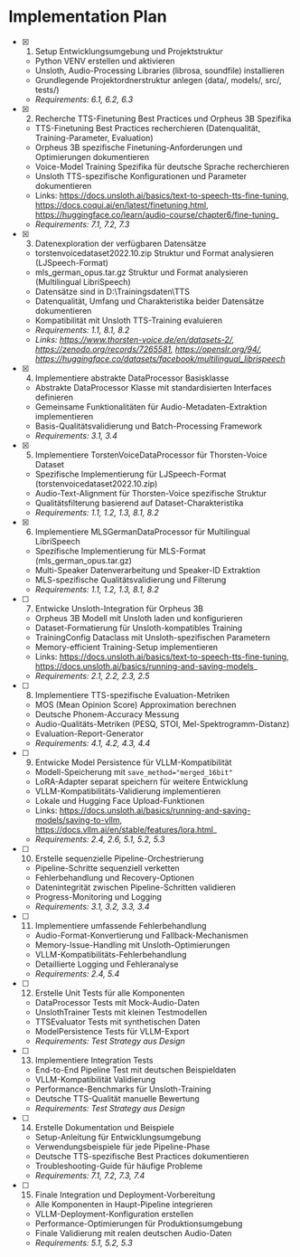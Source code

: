 # Implementation Plan

- [x] 1. Setup Entwicklungsumgebung und Projektstruktur
  - Python VENV erstellen und aktivieren
  - Unsloth, Audio-Processing Libraries (librosa, soundfile) installieren
  - Grundlegende Projektordnerstruktur anlegen (data/, models/, src/, tests/)
  - _Requirements: 6.1, 6.2, 6.3_

- [x] 2. Recherche TTS-Finetuning Best Practices und Orpheus 3B Spezifika
  - TTS-Finetuning Best Practices recherchieren (Datenqualität, Training-Parameter, Evaluation)
  - Orpheus 3B spezifische Finetuning-Anforderungen und Optimierungen dokumentieren
  - Voice-Model Training Spezifika für deutsche Sprache recherchieren
  - Unsloth TTS-spezifische Konfigurationen und Parameter dokumentieren
  - Links: https://docs.unsloth.ai/basics/text-to-speech-tts-fine-tuning, https://docs.coqui.ai/en/latest/finetuning.html, https://huggingface.co/learn/audio-course/chapter6/fine-tuning_
  - _Requirements: 7.1, 7.2, 7.3_


- [x] 3. Datenexploration der verfügbaren Datensätze
  - torstenvoicedataset2022.10.zip Struktur und Format analysieren (LJSpeech-Format)
  - mls_german_opus.tar.gz Struktur und Format analysieren (Multilingual LibriSpeech)
  - Datensätze sind in D:\Trainingsdaten\TTS
  - Datenqualität, Umfang und Charakteristika beider Datensätze dokumentieren
  - Kompatibilität mit Unsloth TTS-Training evaluieren
  - _Requirements: 1.1, 8.1, 8.2_
  - _Links: https://www.thorsten-voice.de/en/datasets-2/, https://zenodo.org/records/7265581, https://openslr.org/94/, https://huggingface.co/datasets/facebook/multilingual_librispeech_

- [x] 4. Implementiere abstrakte DataProcessor Basisklasse

  - Abstrakte DataProcessor Klasse mit standardisierten Interfaces definieren
  - Gemeinsame Funktionalitäten für Audio-Metadaten-Extraktion implementieren
  - Basis-Qualitätsvalidierung und Batch-Processing Framework
  - _Requirements: 3.1, 3.4_

- [x] 5. Implementiere TorstenVoiceDataProcessor für Thorsten-Voice Dataset
  - Spezifische Implementierung für LJSpeech-Format (torstenvoicedataset2022.10.zip)
  - Audio-Text-Alignment für Thorsten-Voice spezifische Struktur
  - Qualitätsfilterung basierend auf Dataset-Charakteristika
  - _Requirements: 1.1, 1.2, 1.3, 8.1, 8.2_

- [x] 6. Implementiere MLSGermanDataProcessor für Multilingual LibriSpeech
  - Spezifische Implementierung für MLS-Format (mls_german_opus.tar.gz)
  - Multi-Speaker Datenverarbeitung und Speaker-ID Extraktion
  - MLS-spezifische Qualitätsvalidierung und Filterung
  - _Requirements: 1.1, 1.2, 1.3, 8.1, 8.2_

- [ ] 7. Entwicke Unsloth-Integration für Orpheus 3B
  - Orpheus 3B Modell mit Unsloth laden und konfigurieren
  - Dataset-Formatierung für Unsloth-kompatibles Training
  - TrainingConfig Dataclass mit Unsloth-spezifischen Parametern
  - Memory-efficient Training-Setup implementieren
  - Links: https://docs.unsloth.ai/basics/text-to-speech-tts-fine-tuning, https://docs.unsloth.ai/basics/running-and-saving-models_
  - _Requirements: 2.1, 2.2, 2.3, 2.5_

- [ ] 8. Implementiere TTS-spezifische Evaluation-Metriken
  - MOS (Mean Opinion Score) Approximation berechnen
  - Deutsche Phonem-Accuracy Messung
  - Audio-Qualitäts-Metriken (PESQ, STOI, Mel-Spektrogramm-Distanz)
  - Evaluation-Report-Generator
  - _Requirements: 4.1, 4.2, 4.3, 4.4_

- [ ] 9. Entwicke Model Persistence für VLLM-Kompatibilität
  - Modell-Speicherung mit `save_method="merged_16bit"`
  - LoRA-Adapter separat speichern für weitere Entwicklung
  - VLLM-Kompatibilitäts-Validierung implementieren
  - Lokale und Hugging Face Upload-Funktionen
  - Links: https://docs.unsloth.ai/basics/running-and-saving-models/saving-to-vllm, https://docs.vllm.ai/en/stable/features/lora.html_
  - _Requirements: 2.4, 2.6, 5.1, 5.2, 5.3_

- [ ] 10. Erstelle sequenzielle Pipeline-Orchestrierung
  - Pipeline-Schritte sequenziell verketten
  - Fehlerbehandlung und Recovery-Optionen
  - Datenintegrität zwischen Pipeline-Schritten validieren
  - Progress-Monitoring und Logging
  - _Requirements: 3.1, 3.2, 3.3, 3.4_

- [ ] 11. Implementiere umfassende Fehlerbehandlung
  - Audio-Format-Konvertierung und Fallback-Mechanismen
  - Memory-Issue-Handling mit Unsloth-Optimierungen
  - VLLM-Kompatibilitäts-Fehlerbehandlung
  - Detaillierte Logging und Fehleranalyse
  - _Requirements: 2.4, 5.4_

- [ ] 12. Erstelle Unit Tests für alle Komponenten
  - DataProcessor Tests mit Mock-Audio-Daten
  - UnslothTrainer Tests mit kleinen Testmodellen
  - TTSEvaluator Tests mit synthetischen Daten
  - ModelPersistence Tests für VLLM-Export
  - _Requirements: Test Strategy aus Design_

- [ ] 13. Implementiere Integration Tests
  - End-to-End Pipeline Test mit deutschen Beispieldaten
  - VLLM-Kompatibilität Validierung
  - Performance-Benchmarks für Unsloth-Training
  - Deutsche TTS-Qualität manuelle Bewertung
  - _Requirements: Test Strategy aus Design_

- [ ] 14. Erstelle Dokumentation und Beispiele
  - Setup-Anleitung für Entwicklungsumgebung
  - Verwendungsbeispiele für jede Pipeline-Phase
  - Deutsche TTS-spezifische Best Practices dokumentieren
  - Troubleshooting-Guide für häufige Probleme
  - _Requirements: 7.1, 7.2, 7.3, 7.4_

- [ ] 15. Finale Integration und Deployment-Vorbereitung
  - Alle Komponenten in Haupt-Pipeline integrieren
  - VLLM-Deployment-Konfiguration erstellen
  - Performance-Optimierungen für Produktionsumgebung
  - Finale Validierung mit realen deutschen Audio-Daten
  - _Requirements: 5.1, 5.2, 5.3_